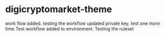 # digicryptomarket-theme

work flow added.
testing the workflow 
updated private key.
test one more time
Test workflow added to environment. 
Testing the ruleset
